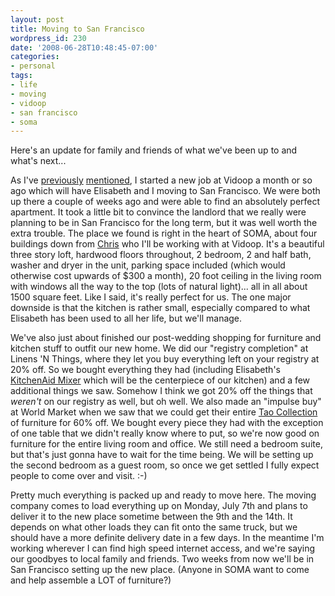 ```yaml
---
layout: post
title: Moving to San Francisco
wordpress_id: 230
date: '2008-06-28T10:48:45-07:00'
categories:
- personal
tags:
- life
- moving
- vidoop
- san francisco
- soma
---
```

Here's an update for family and friends of what we've been up to and what's next...

As I've [previously][] [mentioned][], I started a new job at Vidoop a month or so ago which will have Elisabeth and I moving to San Francisco.  We were both up there a couple of weeks ago and were able to find an absolutely perfect apartment.  It took a little bit to convince the landlord that we really were planning to be in San Francisco for the long term, but it was well worth the extra trouble.  The place we found is right in the heart of SOMA, about four buildings down from [Chris][] who I'll be working with at Vidoop.  It's a beautiful three story loft, hardwood floors throughout, 2 bedroom, 2 and half bath, washer and dryer in the unit, parking space included (which would otherwise cost upwards of $300 a month), 20 foot ceiling in the living room with windows all the way to the top (lots of natural light)... all in all about 1500 square feet.  Like I said, it's really perfect for us.  The one major downside is that the kitchen is rather small, especially compared to what Elisabeth has been used to all her life, but we'll manage.

We've also just about finished our post-wedding shopping for furniture and kitchen stuff to outfit our new home.  We did our "registry completion" at Linens 'N Things, where they let you buy everything left on your registry at 20% off.  So we bought everything they had (including Elisabeth's [KitchenAid Mixer][] which will be the centerpiece of our kitchen) and a few additional things we saw.  Somehow I think we got 20% off the things that *weren't* on our registry as well, but oh well.  We also made an "impulse buy" at World Market when we saw that we could get their entire [Tao Collection][] of furniture for 60% off.  We bought every piece they had with the exception of one table that we didn't really know where to put, so we're now good on furniture for the entire living room and office.  We still need a bedroom suite, but that's just gonna have to wait for the time being.  We will be setting up the second bedroom as a guest room, so once we get settled I fully expect people to come over and visit. :-)

Pretty much everything is packed up and ready to move here.  The moving company comes to load everything up on Monday, July 7th and plans to deliver it to the new place sometime between the 9th and the 14th.  It depends on what other loads they can fit onto the same truck, but we should have a more definite delivery date in a few days.  In the meantime I'm working wherever I can find high speed internet access, and we're saying our goodbyes to local family and friends.  Two weeks from now we'll be in San Francisco setting up the new place.  (Anyone in SOMA want to come and help assemble a LOT of furniture?)

[previously]: http://willnorris.com/2008/04/new-beginnings
[mentioned]: http://willnorris.com/2008/05/why-im-going-to-vidoop
[Chris]: http://factoryjoe.com/
[KitchenAid Mixer]: http://xrl.us/hnz4n
[Tao Collection]: http://xrl.us/hnwzc
